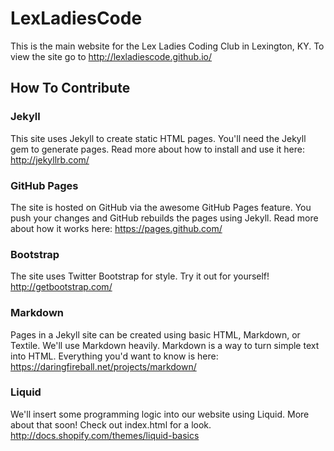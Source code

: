 # LexLadiesCode

This is the main website for the Lex Ladies Coding Club in Lexington, KY. To view the site go to http://lexladiescode.github.io/

## How To Contribute

### Jekyll

This site uses Jekyll to create static HTML pages. You'll need the Jekyll gem to generate pages. Read more about how to install and use it here: http://jekyllrb.com/

### GitHub Pages

The site is hosted on GitHub via the awesome GitHub Pages feature. You push your changes and GitHub rebuilds the pages using Jekyll. Read more about how it works here: https://pages.github.com/

### Bootstrap

The site uses Twitter Bootstrap for style. Try it out for yourself! http://getbootstrap.com/

### Markdown

Pages in a Jekyll site can be created using basic HTML, Markdown, or Textile. We'll use Markdown heavily. Markdown is a way to turn simple text into HTML. Everything you'd want to know is here: https://daringfireball.net/projects/markdown/

### Liquid

We'll insert some programming logic into our website using Liquid. More about that soon! Check out index.html for a look. http://docs.shopify.com/themes/liquid-basics
